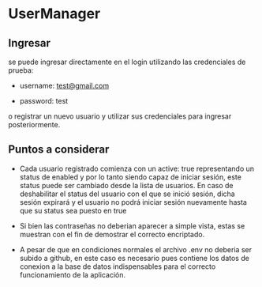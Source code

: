 # UserManager

## Ingresar

se puede ingresar directamente en el login utilizando las credenciales de prueba: 

  - username: test@gmail.com
  
  - password: test
 
o registrar un nuevo usuario y utilizar sus credenciales para ingresar posteriormente.

## Puntos a considerar

- Cada usuario registrado comienza con un active: true representando un status de enabled y por lo tanto siendo capaz de iniciar sesión, este status puede ser cambiado desde la lista de usuarios.
En caso de deshabilitar el status del usuario con el que se inició sesión, dicha sesión expirará y el usuario no podrá iniciar sesión nuevamente hasta
que su status sea puesto en true

- Si bien las contraseñas no deberian aparecer a simple vista, estas se muestran con el fin de demostrar el correcto encriptado.

- A pesar de que en condiciones normales el archivo .env no deberia ser subido a github, en este caso es necesario pues contiene los datos de conexion a la 
base de datos indispensables para el correcto funcionamiento de la aplicación. 
